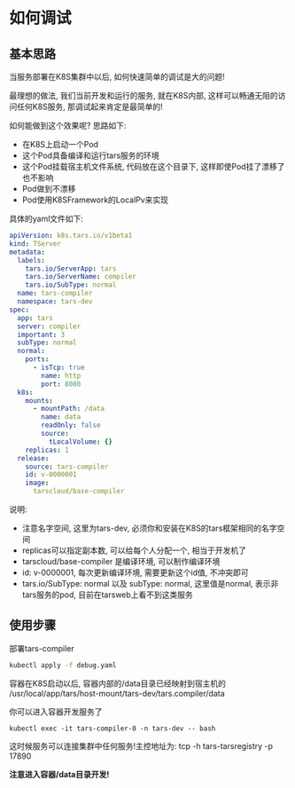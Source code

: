 # 如何调试

## 基本思路
当服务部署在K8S集群中以后, 如何快速简单的调试是大的问题!

最理想的做法, 我们当前开发和运行的服务, 就在K8S内部, 这样可以畅通无阻的访问任何K8S服务, 那调试起来肯定是最简单的!

如何能做到这个效果呢? 思路如下:
- 在K8S上启动一个Pod
- 这个Pod具备编译和运行tars服务的环境
- 这个Pod挂载宿主机文件系统, 代码放在这个目录下, 这样即使Pod挂了漂移了也不影响
- Pod做到不漂移
- Pod使用K8SFramework的LocalPv来实现

具体的yaml文件如下:
```yaml
apiVersion: k8s.tars.io/v1beta1
kind: TServer
metadata:
  labels:
    tars.io/ServerApp: tars
    tars.io/ServerName: compiler
    tars.io/SubType: normal
  name: tars-compiler
  namespace: tars-dev
spec:
  app: tars
  server: compiler
  important: 3
  subType: normal
  normal:
    ports:
      - isTcp: true
        name: http
        port: 8080
  k8s:
    mounts:
      - mountPath: /data
        name: data
        readOnly: false
        source:
          tLocalVolume: {}
    replicas: 1
  release:
    source: tars-compiler
    id: v-0000001
    image:
      tarscloud/base-compiler
```

说明:
- 注意名字空间, 这里为tars-dev,  必须你和安装在K8S的tars框架相同的名字空间
- replicas可以指定副本数, 可以给每个人分配一个, 相当于开发机了
- tarscloud/base-compiler 是编译环境, 可以制作编译环境
- id: v-0000001, 每次更新编译环境, 需要更新这个id值, 不冲突即可
- tars.io/SubType: normal 以及 subType: normal, 这里值是normal, 表示非tars服务的pod, 目前在tarsweb上看不到这类服务

## 使用步骤

部署tars-compiler

```sh
kubectl apply -f debug.yaml
```

容器在K8S启动以后, 容器内部的/data目录已经映射到宿主机的 /usr/local/app/tars/host-mount/tars-dev/tars.compiler/data


你可以进入容器开发服务了
```
kubectl exec -it tars-compiler-0 -n tars-dev -- bash
```

这时候服务可以连接集群中任何服务!主控地址为: tcp -h tars-tarsregistry -p 17890

**注意进入容器/data目录开发!**